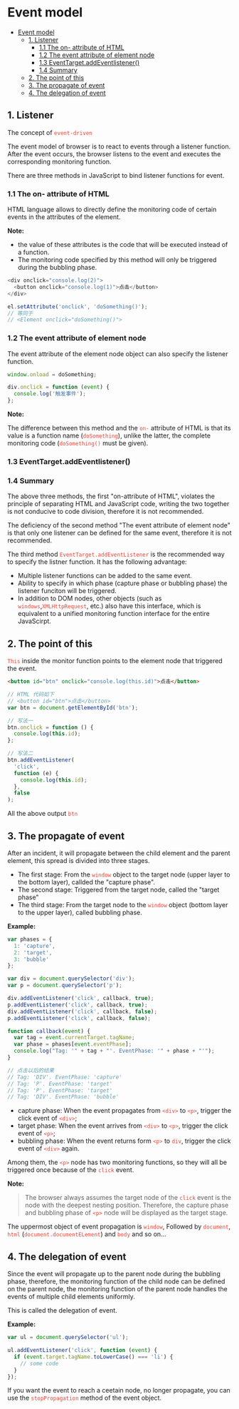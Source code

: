 # Event model

- [Event model](#event-model)
  - [1. Listener](#1-listener)
    - [1.1 The on- attribute of HTML](#11-the-on--attribute-of-html)
    - [1.2 The event attribute of element node](#12-the-event-attribute-of-element-node)
    - [1.3 EventTarget.addEventlistener()](#13-eventtargetaddeventlistener)
    - [1.4 Summary](#14-summary)
  - [2. The point of this](#2-the-point-of-this)
  - [3. The propagate of event](#3-the-propagate-of-event)
  - [4. The delegation of event](#4-the-delegation-of-event)

## 1. Listener

The concept of <code style="color:#ea4335">event-driven</code>

The event model of browser is to react to events through a listener function. After the event occurs, the browser listens to the event and executes the corresponding monitoring function.

There are three methods in JavaScript to bind listener functions for event.

### 1.1 The on- attribute of HTML

HTML language allows to directly define the monitoring code of certain events in the attributes of the element.

**Note:**

- the value of these attributes is the code that will be executed instead of a function.
- The monitoring code specified by this method will only be triggered during the bubbling phase.

```js
<div onclick="console.log(2)">
  <button onclick="console.log(1)">点击</button>
</div>

el.setAttribute('onclick', 'doSomething()');
// 等同于
// <Element onclick="doSomething()">
```

### 1.2 The event attribute of element node

The event attribute of the element node object can also specify the listener function.

```js
window.onload = doSomething;

div.onclick = function (event) {
  console.log('触发事件');
};
```

**Note:**

The difference between this method and the <code style="color:#ea4335">on-</code> attribute of HTML is that its value is a function name (<code style="color:#ea4335">doSomething</code>), unlike the latter, the complete monitoring code (<code style="color:#ea4335">doSomething()</code> must be given).

### 1.3 EventTarget.addEventlistener()

### 1.4 Summary

The above three methods, the first "on-attribute of HTML", violates the principle of separating HTML and JavaScript code, writing the two together is not conducive to code division, therefore it is not recommended.

The deficiency of the second method "The event attribute of element node" is that only one listener can be defined for the same event, therefore it is not recommended.

The third method <code style="color:#ea4335">EventTarget.addEventListener</code> is the recommended way to specify the listner function. It has the following advantage:

- Multiple listener functions can be added to the same event.
- Ability to specify in which phase (capture phase or bubbling phase) the listener funciton will be triggered.
- In addition to DOM nodes, other objects (such as <code style="color:#ea4335">windows</code>,<code style="color:#ea4335">XMLHttpRequest</code>, etc.) also have this interface, which is equivalent to a unified monitoring function interface for the entire JavaScirpt.

## 2. The point of this

<code style="color:#ea4335">This</code> inside the monitor function points to the element node that triggered the event.

```html
<button id="btn" onclick="console.log(this.id)">点击</button>
```

```js
// HTML 代码如下
// <button id="btn">点击</button>
var btn = document.getElementById('btn');

// 写法一
btn.onclick = function () {
  console.log(this.id);
};

// 写法二
btn.addEventListener(
  'click',
  function (e) {
    console.log(this.id);
  },
  false
);
```

All the above output <code style="color:#ea4335">btn</code>

## 3. The propagate of event

After an incident, it will propagate between the child element and the parent element, this spread is divided into three stages.

- The first stage: From the <code style="color:#ea4335">window</code> object to the target node (upper layer to the bottom layer), callded the "capture phase".
- The second stage: Triggered from the target node, called the "target phase"
- The third stage: From the target node to the <code style="color:#ea4335">window</code> object (bottom layer to the upper layer), called bubbling phase.

**Example:**

```js
var phases = {
  1: 'capture',
  2: 'target',
  3: 'bubble'
};

var div = document.querySelector('div');
var p = document.querySelector('p');

div.addEventListener('click', callback, true);
p.addEventListener('click', callback, true);
div.addEventListener('click', callback, false);
p.addEventListener('click', callback, false);

function callback(event) {
  var tag = event.currentTarget.tagName;
  var phase = phases[event.eventPhase];
  console.log("Tag: '" + tag + "'. EventPhase: '" + phase + "'");
}

// 点击以后的结果
// Tag: 'DIV'. EventPhase: 'capture'
// Tag: 'P'. EventPhase: 'target'
// Tag: 'P'. EventPhase: 'target'
// Tag: 'DIV'. EventPhase: 'bubble'
```

- capture phase: When the event propagates from <code style="color:#ea4335">\<div></code> to <code style="color:#ea4335">\<p></code>, trigger the click event of <code style="color:#ea4335">\<div></code>;
- target phase: When the event arrives from <code style="color:#ea4335">\<div></code> to <code style="color:#ea4335">\<p></code>, trigger the click event of <code style="color:#ea4335">\<p></code>;
- bubbling phase: When the event returns form <code style="color:#ea4335">\<p></code> to <code style="color:#ea4335">div</code>, trigger the click event of <code style="color:#ea4335">\<div></code> again.

Among them, the <code style="color:#ea4335">\<p></code> node has two monitoring functions, so they will all be triggered once because of the <code style="color:#ea4335">click</code> event.

**Note:**

> The browser always assumes the target node of the <code style="color:#ea4335">click</code> event is the node with the deepest nesting position. Therefore, the capture phase and bubbling phase of <code style="color:#ea4335">\<p></code> node will be displayed as the target stage.

The uppermost object of event propagation is <code style="color:#ea4335">window</code>, Followed by <code style="color:#ea4335">document</code>, <code style="color:#ea4335">html</code> (<code style="color:#ea4335">document.documentELement</code>) and <code style="color:#ea4335">body</code> and so on...

## 4. The delegation of event

Since the event will propagate up to the parent node during the bubbling phase, therefore, the monitoring function of the child node can be defined on the parent node, the monitoring function of the parent node handles the events of multiple child elements uniformly.

This is called the delegation of event.

**Example:**

```js
var ul = document.querySelector('ul');

ul.addEventListener('click', function (event) {
  if (event.target.tagName.toLowerCase() === 'li') {
    // some code
  }
});
```

If you want the event to reach a ceetain node, no longer propagate, you can use the <code style="color:#ea4335">stopPropagation</code> method of the event object.
